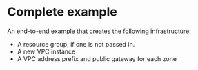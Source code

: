 # Complete example

An end-to-end example that creates the following infrastructure:
- A resource group, if one is not passed in.
- A new VPC instance
- A VPC address prefix and public gateway for each zone
